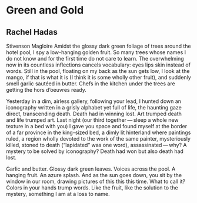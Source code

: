 # Green and Gold
## Rachel Hadas
Stivenson Magloire
Amidst the glossy dark green foliage
of trees around the hotel pool,
I spy a low-hanging golden fruit.
So many trees whose names I do not know
and for the first time do not care to learn.
The overwhelming now in its countless inflections
cancels vocabulary: eyes lips skin
instead of words. Still in the pool,
floating on my back as the sun gets low,
I look at the mango, if that is what it is
(I think it is some wholly other fruit),
and suddenly smell garlic sautéed in butter.
Chefs in the kitchen under the trees
are getting the hors d’oeuvres ready.

Yesterday in a dim, airless gallery,
following your lead,
I hunted down an iconography
written in a grisly alphabet
yet full of life, the haunting gaze direct,
transcending death. Death had in winning lost.
Art trumped death and life trumped art. Last night
(our third together — sleep
a whole new texture in a bed with you)
I gave you space and found myself at the border
of a far province in the king-sized bed,
a dimly lit hinterland where paintings ruled,
a region wholly devoted to the work
of the same painter, mysteriously killed,
stoned to death (“lapidated” was one word),
assassinated — why? A mystery
to be solved by iconography?
Death had won but also death had lost.

Garlic and butter. Glossy dark green leaves.
Voices across the pool. A hanging fruit.
An azure splash. And as the sun goes down,
you sit by the window in our room,
drawing pictures of this this this time.
What to call it? Colors in your hands
trump words. Like the fruit,
like the solution to the mystery,
something I am at a loss to name.